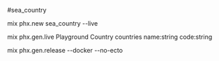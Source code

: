 #sea_country

mix phx.new sea_country --live

mix phx.gen.live Playground Country countries name:string code:string

 mix phx.gen.release --docker --no-ecto
